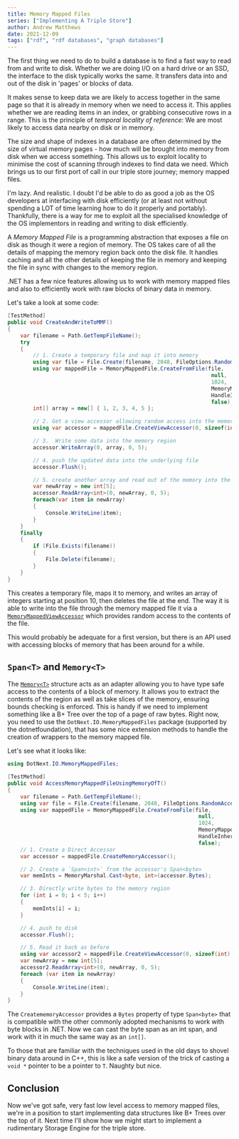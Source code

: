 ```yaml
---
title: Memory Mapped Files
series: ["Implementing A Triple Store"]
author: Andrew Matthews
date: 2021-12-09
tags: ["rdf", "rdf databases", "graph databases"]
---
```


The first thing we need to do to build a database is to find a fast way to read
from and write to disk.  Whether we are doing I/O on a hard drive or an SSD, the
interface to the disk typically works the same.  It transfers data into and out
of the disk in 'pages' or blocks of data.

It makes sense to keep data we are likely to access together in the same page so
that it is already in memory when we need to access it.  This applies whether we
are reading items in an index, or grabbing consecutive rows in a range.  This is
the principle of *temporal locality of reference*: We are most likely to access
data nearby on disk or in memory.

The size and shape of indexes in a database are often determined by the size of
virtual memory pages - how much will be brought into memory from disk when we
access something.  This allows us to exploit locality to minimise the cost of
scanning through indexes to find data we need.  Which brings us to our first
port of call in our triple store journey; memory mapped files.

I'm lazy.  And realistic.  I doubt I'd be able to do as good a job as the OS
developers at interfacing with disk efficiently (or at least not without
spending a LOT of time learning how to do it properly and portably).
Thankfully, there is a way for me to exploit all the specialised knowledge of
the OS implementors in reading and writing to disk efficiently.

A *Memory Mapped File* is a programming abstraction that exposes a file on disk
as though it were a region of memory.  The OS takes care of all the details of
mapping the memory region back onto the disk file.  It handles caching and all
the other details of keeping the file in memory and keeping the file in sync
with changes to the memory region.

.NET has a few nice features allowing us to work with memory mapped files and
also to efficiently work with raw blocks of binary data in memory.

Let's take a look at some code:

```csharp
[TestMethod]
public void CreateAndWriteToMMF()
{
    var filename = Path.GetTempFileName();
    try
    {
        // 1. Create a temporary file and map it into memory
        using var file = File.Create(filename, 2048, FileOptions.RandomAccess);
        using var mappedFile = MemoryMappedFile.CreateFromFile(file,
                                                                null,
                                                                1024,
                                                                MemoryMappedFileAccess.ReadWrite,
                                                                HandleInheritability.None,
                                                                false);
        int[] array = new[] { 1, 2, 3, 4, 5 };

        // 2. Get a view accessor allowing random access into the memory view of the file
        using var accessor = mappedFile.CreateViewAccessor(0, sizeof(int) * array.Length);

        // 3.  Write some data into the memory region
        accessor.WriteArray(0, array, 0, 5);

        // 4. push the updated data into the underlying file
        accessor.Flush();

        // 5. create another array and read out of the memory into the array
        var newArray = new int[5];
        accessor.ReadArray<int>(0, newArray, 0, 5);
        foreach(var item in newArray)
        {
            Console.WriteLine(item);
        }
    }
    finally
    {
        if (File.Exists(filename))
        {
            File.Delete(filename);
        }
    }
}
```

This creates a temporary file, maps it to memory, and writes an array of
integers starting at position 10, then deletes the file at the end.  The way it
is able to write into the file through the memory mapped file it via a
[`MemoryMappedViewAccessor`](https://docs.microsoft.com/en-us/dotnet/api/system.io.memorymappedfiles.memorymappedviewaccessor?view=net-6.0)
which provides random access to the contents of the file.

This would probably be adequate for a first version, but there is an API used
with accessing blocks of memory that has been around for a while.

## `Span<T>` and `Memory<T>`

The
[`Memory<T>`](https://docs.microsoft.com/en-us/dotnet/standard/memory-and-spans/memory-t-usage-guidelines)
structure acts as an adapter allowing you to have type safe access to the
contents of a block of memory.  It allows you to extract the contents of the
region as well as take slices of the memory, ensuring bounds checking is
enforced.  This is handy if we need to implement something like a B+ Tree over
the top of a page of raw bytes.  Right now, you need to use the
`DotNext.IO.MemoryMappedFiles` package (supported by the dotnetfoundation), that
has some nice extension methods to handle the creation of wrappers to the memory
mapped file.

Let's see what it looks like:

```csharp
using DotNext.IO.MemoryMappedFiles;

[TestMethod]
public void AccessMemoryMappedFileUsingMemoryOfT()
{
    var filename = Path.GetTempFileName();
    using var file = File.Create(filename, 2048, FileOptions.RandomAccess);
    using var mappedFile = MemoryMappedFile.CreateFromFile(file,
                                                            null,
                                                            1024,
                                                            MemoryMappedFileAccess.ReadWrite,
                                                            HandleInheritability.None,
                                                            false);
    // 1. Create a Direct Accessor
    var accessor = mappedFile.CreateMemoryAccessor();

    // 2. Create a `Span<int>` from the accessor's Span<byte>
    var memInts = MemoryMarshal.Cast<byte, int>(accessor.Bytes);

    // 3. Directly write bytes to the memory region
    for (int i = 0; i < 5; i++)
    {
        memInts[i] = i;
    }

    // 4. push to disk
    accessor.Flush();

    // 5. Read it back as before
    using var accessor2 = mappedFile.CreateViewAccessor(0, sizeof(int) * 10);
    var newArray = new int[5];
    accessor2.ReadArray<int>(0, newArray, 0, 5);
    foreach (var item in newArray)
    {
        Console.WriteLine(item);
    }
}
```

The `CreatememoryAccessor` provides a `Bytes` property of type `Span<byte>` that
is compatible with the other commonly adopted mechanisms to work with byte
blocks in .NET.  Now we can cast the byte span as an int span, and work with it
in much the same way as an `int[]`.

To those that are familiar with the techniques used in the old days to shovel
binary data around in C++, this is like a safe version of the trick of casting a
`void *` pointer to be a pointer to `T`.  Naughty but nice.

## Conclusion

Now we've got safe, very fast low level access to memory mapped files, we're in
a position to start implementing data structures like B+ Trees over the top of
it.  Next time I'll show how we might start to implement a rudimentary Storage
Engine for the triple store.
